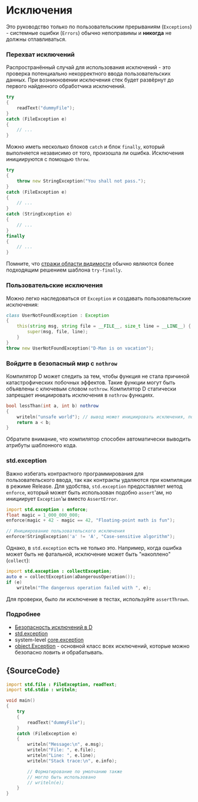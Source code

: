 # Исключения

Это руководство только по пользовательским прерываниям (`Exceptions`) - системные
ошибки (`Errors`) обычно непоправимы и __никогда__ не должны отлавливаться.

### Перехват исключений

Распространённый случай для использования исключений - это проверка потенциально
некорректного ввода пользовательских данных. При возникновении исключения стек
будет развёрнут до первого найденного обработчика исключений.
```d
try
{
    readText("dummyFile");
}
catch (FileException e)
{
    // ...
}
```

Можно иметь несколько блоков `catch` и блок `finally`, который выполняется независимо
от того, произошла ли ошибка. Исключения инициируются с помощью `throw`.

```d
try
{
    throw new StringException("You shall not pass.");
}
catch (FileException e)
{
    // ...
}
catch (StringException e)
{
    // ...
}
finally
{
    // ...
}
```

Помните, что [стражи области видимости](gems/scope-guards) обычно являются более подходящим решением шаблона `try-finally`.

### Пользовательские исключения

Можно легко наследоваться от `Exception` и создавать пользовательские исключения:

```d
class UserNotFoundException : Exception
{
    this(string msg, string file = __FILE__, size_t line = __LINE__) {
        super(msg, file, line);
    }
}
throw new UserNotFoundException("D-Man is on vacation");
```

### Войдите в безопасный мир с `nothrow`

Компилятор D может следить за тем, чтобы функция не стала причиной катастрофических побочных эффектов.
Такие функции могут быть объявлены с ключевым словом `nothrow`. Компилятор D статически
запрещает инициировать исключения в `nothrow` функциях.

```d
bool lessThan(int a, int b) nothrow
{
    writeln("unsafe world"); // вывод может инициировать исключения, поэтому такое запрещено
    return a < b;
}
```

Обратите внимание, что компилятор способен автоматически выводить атрибуты шаблонного кода.

### std.exception

Важно избегать контрактного программирования для пользовательского ввода, так как
контракты удаляются при компиляции в режиме Release.
Для удобства, `std.exception` предоставляет метод `enforce`, который может быть
использован подобно `assert`'ам, но инициирует `Exception`'ы вместо `AssertError`.

```d
import std.exception : enforce;
float magic = 1_000_000_000;
enforce(magic + 42 - magic == 42, "Floating-point math is fun");

// Инициирование пользовательского исключения
enforce!StringException('a' != 'A', "Case-sensitive algorithm");
```

Однако, в `std.exception` есть не только это. Например, когда ошибка может быть не фатальной,
исключение может быть "накоплено" (`collect`):

```d
import std.exception : collectException;
auto e = collectException(aDangerousOperation());
if (e)
    writeln("The dangerous operation failed with ", e);
```

Для проверки, было ли исключение в тестах, используйте `assertThrown`.

### Подробнее

- [Безопасность исключений в D](https://dlang.org/exception-safe.html)
- [std.exception](https://dlang.org/phobos/std_exception.html)
- system-level [core.exception](https://dlang.org/phobos/core_exception.html)
- [object.Exception](https://dlang.org/library/object/exception.html) - основной класс всех исключений, которые можно безопасно ловить и обрабатывать.

## {SourceCode}

```d
import std.file : FileException, readText;
import std.stdio : writeln;

void main()
{
    try
    {
        readText("dummyFile");
    }
    catch (FileException e)
    {
        writeln("Message:\n", e.msg);
        writeln("File: ", e.file);
        writeln("Line: ", e.line);
        writeln("Stack trace:\n", e.info);

        // Форматирование по умолчанию также
        // могло быть использовано 
        // writeln(e);
    }
}
```
